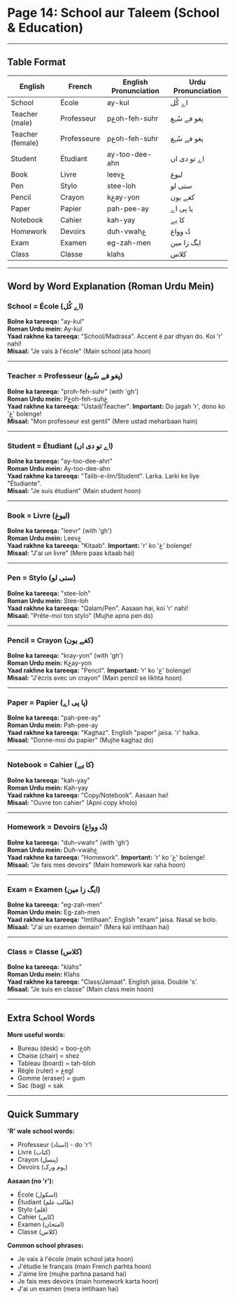 # Page 14: School aur Taleem (School & Education)

---

## Table Format

| **English** | **French** | **English Pronunciation** | **Urdu Pronunciation** |
|-------------|-----------|---------------------------|--------------------------|
| School | École | ay-kul | اے کُل |
| Teacher (male) | Professeur | pغoh-feh-suhr | پغو فے سُہغ |
| Teacher (female) | Professeure | pغoh-feh-suhr | پغو فے سُہغ |
| Student | Étudiant | ay-too-dee-ahn | اے تو دی اں |
| Book | Livre | leevغ | لیوغ |
| Pen | Stylo | stee-loh | ستی لو |
| Pencil | Crayon | kغay-yon | کغے یون |
| Paper | Papier | pah-pee-ay | پا پی اے |
| Notebook | Cahier | kah-yay | کا یے |
| Homework | Devoirs | duh-vwahغ | دُہ وواغ |
| Exam | Examen | eg-zah-men | ایگ زا مین |
| Class | Classe | klahs | کلاس |

---

## Word by Word Explanation (Roman Urdu Mein)

### School = École (اے کُل)

**Bolne ka tareeqa:** "ay-kul"  
**Roman Urdu mein:** Ay-kul  
**Yaad rakhne ka tareeqa:** "School/Madrasa". Accent é par dhyan do. Koi 'r' nahi!  
**Misaal:** "Je vais à l'école" (Main school jata hoon)

---

### Teacher = Professeur (پغو فے سُہغ)

**Bolne ka tareeqa:** "proh-feh-suhr" (with 'gh')  
**Roman Urdu mein:** Pغoh-feh-suhغ  
**Yaad rakhne ka tareeqa:** "Ustad/Teacher". **Important:** Do jagah 'r', dono ko 'غ' bolenge!  
**Misaal:** "Mon professeur est gentil" (Mere ustad meharbaan hain)

---

### Student = Étudiant (اے تو دی اں)

**Bolne ka tareeqa:** "ay-too-dee-ahn"  
**Roman Urdu mein:** Ay-too-dee-ahn  
**Yaad rakhne ka tareeqa:** "Talib-e-ilm/Student". Larka. Larki ke liye "Étudiante".  
**Misaal:** "Je suis étudiant" (Main student hoon)

---

### Book = Livre (لیوغ)

**Bolne ka tareeqa:** "leevr" (with 'gh')  
**Roman Urdu mein:** Leevغ  
**Yaad rakhne ka tareeqa:** "Kitaab". **Important:** 'r' ko 'غ' bolenge!  
**Misaal:** "J'ai un livre" (Mere paas kitaab hai)

---

### Pen = Stylo (ستی لو)

**Bolne ka tareeqa:** "stee-loh"  
**Roman Urdu mein:** Stee-loh  
**Yaad rakhne ka tareeqa:** "Qalam/Pen". Aasaan hai, koi 'r' nahi!  
**Misaal:** "Prête-moi ton stylo" (Mujhe apna pen do)

---

### Pencil = Crayon (کغے یون)

**Bolne ka tareeqa:** "kray-yon" (with 'gh')  
**Roman Urdu mein:** Kغay-yon  
**Yaad rakhne ka tareeqa:** "Pencil". **Important:** 'r' ko 'غ' bolenge!  
**Misaal:** "J'écris avec un crayon" (Main pencil se likhta hoon)

---

### Paper = Papier (پا پی اے)

**Bolne ka tareeqa:** "pah-pee-ay"  
**Roman Urdu mein:** Pah-pee-ay  
**Yaad rakhne ka tareeqa:** "Kaghaz". English "paper" jaisa. 'r' halka.  
**Misaal:** "Donne-moi du papier" (Mujhe kaghaz do)

---

### Notebook = Cahier (کا یے)

**Bolne ka tareeqa:** "kah-yay"  
**Roman Urdu mein:** Kah-yay  
**Yaad rakhne ka tareeqa:** "Copy/Notebook". Aasaan hai!  
**Misaal:** "Ouvre ton cahier" (Apni copy kholo)

---

### Homework = Devoirs (دُہ وواغ)

**Bolne ka tareeqa:** "duh-vwahr" (with 'gh')  
**Roman Urdu mein:** Duh-vwahغ  
**Yaad rakhne ka tareeqa:** "Homework". **Important:** 'r' ko 'غ' bolenge!  
**Misaal:** "Je fais mes devoirs" (Main homework kar raha hoon)

---

### Exam = Examen (ایگ زا مین)

**Bolne ka tareeqa:** "eg-zah-men"  
**Roman Urdu mein:** Eg-zah-men  
**Yaad rakhne ka tareeqa:** "Imtihaan". English "exam" jaisa. Nasal se bolo.  
**Misaal:** "J'ai un examen demain" (Mera kal imtihaan hai)

---

### Class = Classe (کلاس)

**Bolne ka tareeqa:** "klahs"  
**Roman Urdu mein:** Klahs  
**Yaad rakhne ka tareeqa:** "Class/Jamaat". English jaisa. Double 's'.  
**Misaal:** "Je suis en classe" (Main class mein hoon)

---

## Extra School Words

**More useful words:**
- Bureau (desk) = boo-غoh
- Chaise (chair) = shez
- Tableau (board) = tah-bloh
- Règle (ruler) = غegl
- Gomme (eraser) = gum
- Sac (bag) = sak

---

## Quick Summary

**'R' wale school words:**
- Professeur (استاد) - do 'r'!
- Livre (کتاب)
- Crayon (پنسل)
- Devoirs (ہوم ورک)

**Aasaan (no 'r'):**
- École (اسکول)
- Étudiant (طالب علم)
- Stylo (قلم)
- Cahier (کاپی)
- Examen (امتحان)
- Classe (کلاس)

**Common school phrases:**
- Je vais à l'école (main school jata hoon)
- J'étudie le français (main French parhta hoon)
- J'aime lire (mujhe parhna pasand hai)
- Je fais mes devoirs (main homework karta hoon)
- J'ai un examen (mera imtihaan hai)

